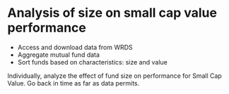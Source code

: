 # Analysis of size on small cap value performance
- Access and download data from WRDS
- Aggregate mutual fund data
- Sort funds based on characteristics: size and value

Individually, analyze the effect of fund size on performance for Small Cap Value. Go back in time as far as data permits.
